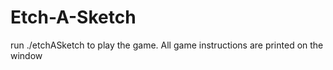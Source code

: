 # Etch-A-Sketch
run ./etchASketch to play the game. All game instructions are printed on the window
